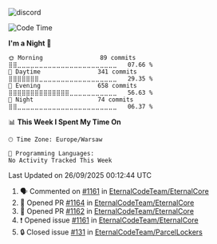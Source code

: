 ![discord](https://discord.c99.nl/widget/theme-4/533345209434767372.png)

<!--START_SECTION:waka-->
![Code Time](http://img.shields.io/badge/Code%20Time-408%20hrs%2039%20mins-blue)

**I'm a Night 🦉** 

```text
🌞 Morning                89 commits          ⣿⣿⣀⣀⣀⣀⣀⣀⣀⣀⣀⣀⣀⣀⣀⣀⣀⣀⣀⣀⣀⣀⣀⣀⣀   07.66 % 
🌆 Daytime                341 commits         ⣿⣿⣿⣿⣿⣿⣿⣀⣀⣀⣀⣀⣀⣀⣀⣀⣀⣀⣀⣀⣀⣀⣀⣀⣀   29.35 % 
🌃 Evening                658 commits         ⣿⣿⣿⣿⣿⣿⣿⣿⣿⣿⣿⣿⣿⣿⣀⣀⣀⣀⣀⣀⣀⣀⣀⣀⣀   56.63 % 
🌙 Night                  74 commits          ⣿⣿⣀⣀⣀⣀⣀⣀⣀⣀⣀⣀⣀⣀⣀⣀⣀⣀⣀⣀⣀⣀⣀⣀⣀   06.37 % 
```


📊 **This Week I Spent My Time On** 

```text
🕑︎ Time Zone: Europe/Warsaw

💬 Programming Languages: 
No Activity Tracked This Week
```


 Last Updated on 26/09/2025 00:12:44 UTC
<!--END_SECTION:waka-->

<!--START_SECTION:activity-->
1. 🗣 Commented on [#1161](https://github.com/EternalCodeTeam/EternalCore/issues/1161#issuecomment-3315793896) in [EternalCodeTeam/EternalCore](https://github.com/EternalCodeTeam/EternalCore)
2. 💪 Opened PR [#1164](https://github.com/EternalCodeTeam/EternalCore/pull/1164) in [EternalCodeTeam/EternalCore](https://github.com/EternalCodeTeam/EternalCore)
3. 💪 Opened PR [#1162](https://github.com/EternalCodeTeam/EternalCore/pull/1162) in [EternalCodeTeam/EternalCore](https://github.com/EternalCodeTeam/EternalCore)
4. ❗ Opened issue [#1161](https://github.com/EternalCodeTeam/EternalCore/issues/1161) in [EternalCodeTeam/EternalCore](https://github.com/EternalCodeTeam/EternalCore)
5. 🔒 Closed issue [#131](https://github.com/EternalCodeTeam/ParcelLockers/issues/131) in [EternalCodeTeam/ParcelLockers](https://github.com/EternalCodeTeam/ParcelLockers)
<!--END_SECTION:activity-->
